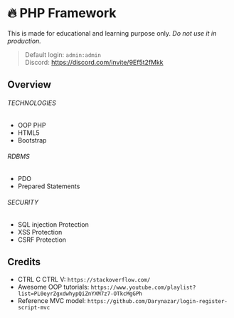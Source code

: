 # :fire: PHP Framework
This is made for educational and learning purpose only. 
*Do not use it in production.*

> Default login: `admin:admin` <br />
> Discord: https://discord.com/invite/9Ef5t2fMkk

## Overview

###### TECHNOLOGIES

* OOP PHP
* HTML5
* Bootstrap

###### RDBMS

* PDO
* Prepared Statements

###### SECURITY

* SQL injection Protection
* XSS Protection
* CSRF Protection

## Credits

* CTRL C CTRL V: `https://stackoverflow.com/`
* Awesome OOP tutorials: `https://www.youtube.com/playlist?list=PL0eyrZgxdwhypQiZnYXM7z7-OTkcMgGPh`
* Reference MVC model: `https://github.com/Darynazar/login-register-script-mvc`
